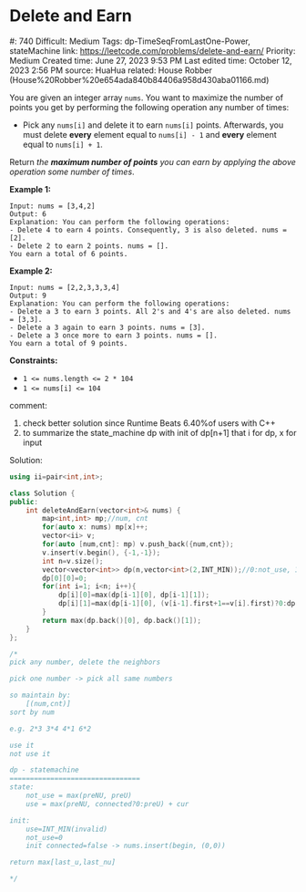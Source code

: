 # Delete and Earn

#: 740
Difficult: Medium
Tags: dp-TimeSeqFromLastOne-Power, stateMachine
link: https://leetcode.com/problems/delete-and-earn/
Priority: Medium
Created time: June 27, 2023 9:53 PM
Last edited time: October 12, 2023 2:56 PM
source: HuaHua
related: House Robber (House%20Robber%20e654ada840b84406a958d430aba01166.md)

You are given an integer array `nums`. You want to maximize the number of points you get by performing the following operation any number of times:

- Pick any `nums[i]` and delete it to earn `nums[i]` points. Afterwards, you must delete **every** element equal to `nums[i] - 1` and **every** element equal to `nums[i] + 1`.

Return *the **maximum number of points** you can earn by applying the above operation some number of times*.

**Example 1:**

```
Input: nums = [3,4,2]
Output: 6
Explanation: You can perform the following operations:
- Delete 4 to earn 4 points. Consequently, 3 is also deleted. nums = [2].
- Delete 2 to earn 2 points. nums = [].
You earn a total of 6 points.

```

**Example 2:**

```
Input: nums = [2,2,3,3,3,4]
Output: 9
Explanation: You can perform the following operations:
- Delete a 3 to earn 3 points. All 2's and 4's are also deleted. nums = [3,3].
- Delete a 3 again to earn 3 points. nums = [3].
- Delete a 3 once more to earn 3 points. nums = [].
You earn a total of 9 points.
```

**Constraints:**

- `1 <= nums.length <= 2 * 104`
- `1 <= nums[i] <= 104`

comment:

1. check better solution since Runtime Beats 6.40%of users with C++
2. to summarize the state_machine dp with init of dp[n+1] that i for dp, x for input

Solution:

```cpp
using ii=pair<int,int>;

class Solution {
public:
    int deleteAndEarn(vector<int>& nums) {
        map<int,int> mp;//num, cnt
        for(auto x: nums) mp[x]++;
        vector<ii> v;
        for(auto [num,cnt]: mp) v.push_back({num,cnt});
        v.insert(v.begin(), {-1,-1});
        int n=v.size();
        vector<vector<int>> dp(n,vector<int>(2,INT_MIN));//0:not_use, 1:use
        dp[0][0]=0;
        for(int i=1; i<n; i++){
            dp[i][0]=max(dp[i-1][0], dp[i-1][1]);
            dp[i][1]=max(dp[i-1][0], (v[i-1].first+1==v[i].first)?0:dp[i-1][1]) + v[i].first*v[i].second;
        }
        return max(dp.back()[0], dp.back()[1]);
    }
};

/*
pick any number, delete the neighbors

pick one number -> pick all same numbers

so maintain by:
    [(num,cnt)]
sort by num

e.g. 2*3 3*4 4*1 6*2

use it
not use it

dp - statemachine
================================
state: 
    not_use = max(preNU, preU)
    use = max(preNU, connected?0:preU) + cur

init:
    use=INT_MIN(invalid)
    not_use=0
    init connected=false -> nums.insert(begin, (0,0))

return max[last_u,last_nu]

*/
```
